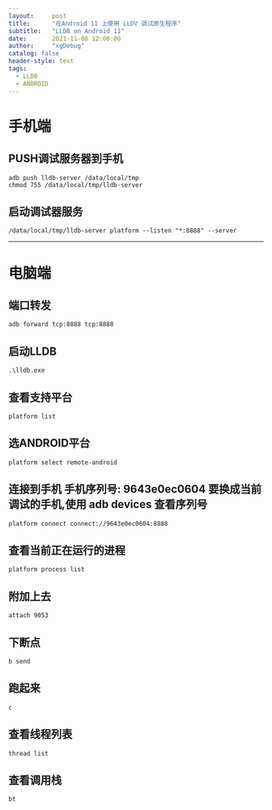 ```yaml
---
layout:     post
title:      "在Android 11 上使用 LLDV 调试原生程序"
subtitle:   "LLDB on Android 11"
date:       2021-11-08 12:00:00
author:     "xgDebug"
catalog: false
header-style: text
tags:
  - LLDB
  - ANDROID
---
```


# 手机端

## PUSH调试服务器到手机
````shell
adb push lldb-server /data/local/tmp  
chmod 755 /data/local/tmp/lldb-server  
````

## 启动调试器服务  
````shell
/data/local/tmp/lldb-server platform --listen "*:8888" --server
````
---------------------------
# 电脑端
## 端口转发
````shell
adb forward tcp:8888 tcp:8888
````
## 启动LLDB
````shell
.\lldb.exe
````
## 查看支持平台
````shell
platform list
````
## 选ANDROID平台
````shell
platform select remote-android
````
## 连接到手机 手机序列号: **9643e0ec0604** 要换成当前调试的手机,使用 adb devices 查看序列号
````shell
platform connect connect://9643e0ec0604:8888
````
## 查看当前正在运行的进程
````shell
platform process list
````
## 附加上去
````shell
attach 9053
````

## 下断点
````shell
b send
````
## 跑起来
````shell
c
````
## 查看线程列表
````shell
thread list
````
## 查看调用栈
````shell
bt
````